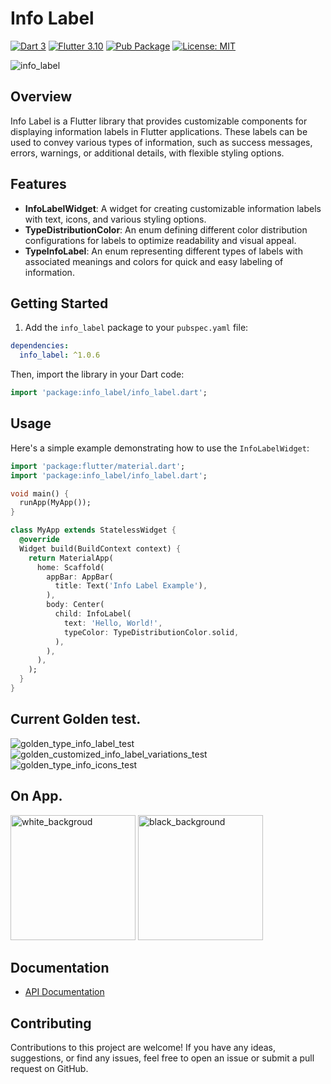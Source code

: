 # Info Label

[![Dart 3](https://img.shields.io/badge/Dart-3%2B-blue.svg)](https://dart.dev/)
[![Flutter 3.10](https://img.shields.io/badge/Flutter-3%2B-blue.svg)](https://flutter.dev/)
[![Pub Package](https://img.shields.io/pub/v/info_label.svg)](https://pub.dev/packages/info_label)
[![License: MIT](https://img.shields.io/badge/License-MIT-yellow.svg)](https://opensource.org/licenses/MIT)

![info_label](https://github.com/JhonaCodes/info_label/assets/53523825/93dbd9f1-a589-45c5-bbd2-32d224d5bd48)


## Overview

Info Label is a Flutter library that provides customizable components for displaying information labels in Flutter applications. These labels can be used to convey various types of information, such as success messages, errors, warnings, or additional details, with flexible styling options.

## Features

- **InfoLabelWidget**: A widget for creating customizable information labels with text, icons, and various styling options.
- **TypeDistributionColor**: An enum defining different color distribution configurations for labels to optimize readability and visual appeal.
- **TypeInfoLabel**: An enum representing different types of labels with associated meanings and colors for quick and easy labeling of information.

## Getting Started

1. Add the `info_label` package to your `pubspec.yaml` file:

```yaml
dependencies:
  info_label: ^1.0.6
```

Then, import the library in your Dart code:

```dart
import 'package:info_label/info_label.dart';
```

## Usage

Here's a simple example demonstrating how to use the `InfoLabelWidget`:

```dart
import 'package:flutter/material.dart';
import 'package:info_label/info_label.dart';

void main() {
  runApp(MyApp());
}

class MyApp extends StatelessWidget {
  @override
  Widget build(BuildContext context) {
    return MaterialApp(
      home: Scaffold(
        appBar: AppBar(
          title: Text('Info Label Example'),
        ),
        body: Center(
          child: InfoLabel(
            text: 'Hello, World!',
            typeColor: TypeDistributionColor.solid,
          ),
        ),
      ),
    );
  }
}
```
## Current Golden test.
![golden_type_info_label_test](https://github.com/JhonaCodes/info_label/assets/53523825/47a74618-b731-43e2-acba-a55f8e3d0c58)
![golden_customized_info_label_variations_test](https://github.com/JhonaCodes/info_label/assets/53523825/6d8266be-161d-42f4-b010-004ac0f3d082)
![golden_type_info_icons_test](https://github.com/JhonaCodes/info_label/assets/53523825/075a7f1a-9ccf-4087-886a-1c62a87dc4bd)

## On App.
<img width="200" alt="white_backgroud" src="https://github.com/JhonaCodes/info_label/assets/53523825/f59a4468-7303-4757-932c-b02aada584c7">
<img width="200" alt="black_background" src="https://github.com/JhonaCodes/info_label/assets/53523825/9f818316-2be0-4a19-aa09-42a2759fe072">


## Documentation

- [API Documentation](https://pub.dev/documentation/info_label/latest/)

## Contributing

Contributions to this project are welcome! If you have any ideas, suggestions, or find any issues, feel free to open an issue or submit a pull request on GitHub.

